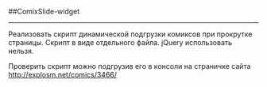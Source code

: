 ##ComixSlide-widget

----------

Реализовать скрипт динамической подгрузки комиксов при прокрутке страницы. Скрипт в виде отдельного файла. jQuery использовать нельзя.

Проверить скрипт можно подгрузив его в консоли на страничке сайта http://explosm.net/comics/3466/


